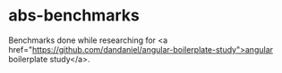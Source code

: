 abs-benchmarks
==============

Benchmarks done while researching for &lt;a href="https://github.com/dandaniel/angular-boilerplate-study">angular boilerplate study&lt;/a>.
